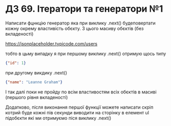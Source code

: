 # ДЗ 69. Ітератори та генератори №1
Написати фцнкцію генератор яка при виклику .next() будеповертати кожну окрему властивість обєкту. З цього масиву обєктів (без вкладеності) 

https://jsonplaceholder.typicode.com/users

тобто в цьму випадку я при першому виклику .next() отримую щось типу
````json
{"id": 1}
````
при другому викдику .next()
````json
{"name": "Leanne Graham"}
````
І так далі поки не пройду по всім властивостям всіх обєктів в масиві (першого рівня вкладеності)

Додатково, після виконання першої функції можете написати скріп котрий буде кожні пів секунди виводити на сторінку в елемент ul підобєкти які ми отримуємо піся виклику .next() 
